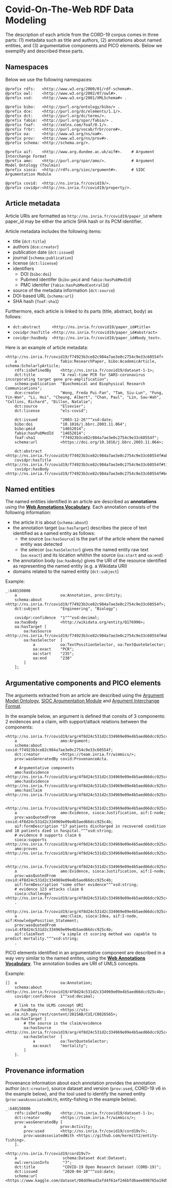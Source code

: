 # Covid-On-The-Web RDF Data Modeling

The description of each article from the CORD-19 corpus comes in three parts: (1) metadata such as title and authors, (2) annotations about named entities, and (3) argumentative components and PICO elements. Below we exemplify and described these parts.

## Namespaces

Below we use the following namespaces:

```turtle
@prefix rdfs:   <http://www.w3.org/2000/01/rdf-schema#>.
@prefix owl:    <http://www.w3.org/2002/07/owl#>.
@prefix xsd:    <http://www.w3.org/2001/XMLSchema#> .

@prefix bibo:   <http://purl.org/ontology/bibo/> .
@prefix dce:    <http://purl.org/dc/elements/1.1/>.
@prefix dct:    <http://purl.org/dc/terms/>.
@prefix fabio:  <http://purl.org/spar/fabio/> .
@prefix foaf:   <http://xmlns.com/foaf/0.1/>.
@prefix frbr:   <http://purl.org/vocab/frbr/core#>.
@prefix oa:     <http://www.w3.org/ns/oa#>.
@prefix prov:   <http://www.w3.org/ns/prov#>.
@prefix schema: <http://schema.org/>.

@prefix aif:    <http://www.arg.dundee.ac.uk/aif#>.    # Argument Interchange Format
@prefix amo:    <http://purl.org/spar/amo/>.           # Argument Model Ontology (Toulmin)
@prefix sioca:  <http://rdfs.org/sioc/argument#>.      # SIOC Argumentation Module

@prefix covid:  <http://ns.inria.fr/covid19/>.
@prefix covidpr:<http://ns.inria.fr/covid19/property/>.
```

## Article metadata

Article URIs are formatted as `http://ns.inria.fr/covid19/paper_id` where paper_id may be either the article SHA hash or its PCM identifier.

Article metadata includes the following items:
- title (`dct:title`)
- authors (`dce:creator`)
- publication date (`dct:issued`)
- journal (`schema:publication`)
- license (`dct:license`)
- identifiers
    - DOI (`bibo:doi`)
    - Pubmed identifer (`bibo:pmid` and `fabio:hasPubMedId`)
    - PMC identifer (`fabio:hasPubMedCentralId`)
- source of the metadata information (`dct:source`)
- DOI-based URL (`schema:url`)
- SHA hash (`foaf:sha1`)

Furthermore, each article is linked to its parts (title, abstract, body) as follows:
- `dct:abstract     <http://ns.inria.fr/covid19/paper_id#title>`
- `covidpr:hasTitle <http://ns.inria.fr/covid19/paper_id#abstract>`
- `covidpr:hasBody  <http://ns.inria.fr/covid19/paper_id#body_text>`.

Here is an example of article metadata:
```turtle
<http://ns.inria.fr/covid19/f74923b3ce82c984a7ae3e0c2754c9e33c60554f>
    a                   fabio:ResearchPaper, bibo:AcademicArticle, schema:ScholarlyArticle;
    rdfs:isDefinedBy    <http://ns.inria.fr/covid19/dataset-1-1>;
    dct:title           "A real-time PCR for SARS-coronavirus incorporating target gene pre-amplification";
    schema:publication  "Biochemical and Biophysical Research Communications";
    dce:creator	        "Wong, Freda Pui-Fan", "Tam, Siu-Lun", "Fung, Yin-Wan", "Li, Hui", "Cheung, Albert", "Chan, Paul", "Lin, Sau-Wah", "Collins, Richard", "Dillon, Natalie";
    dct:source          "Elsevier";
    dct:license         "els-covid";

    dct:issued          "2003-12-26"^^xsd:date;
    bibo:doi            "10.1016/j.bbrc.2003.11.064";
    bibo:pmid           "14652014";
    fabio:hasPubMedId   "14652014";
    foaf:sha1           "f74923b3ce82c984a7ae3e0c2754c9e33c60554f";
    schema:url          <https://doi.org/10.1016/j.bbrc.2003.11.064>;
    
    dct:abstract        <http://ns.inria.fr/covid19/f74923b3ce82c984a7ae3e0c2754c9e33c60554f#abstract>;
    covidpr:hasTitle    <http://ns.inria.fr/covid19/f74923b3ce82c984a7ae3e0c2754c9e33c60554f#title>;
    covidpr:hasBody     <http://ns.inria.fr/covid19/f74923b3ce82c984a7ae3e0c2754c9e33c60554f#body_text>.
```

## Named entities

The named entities identified in an article are described as **annotations** using the **[Web Annotations Vocabulary](https://www.w3.org/TR/annotation-vocab/)**.
Each annotation consists of the following information:
- the article it is about (`schema:about`)
- the annotation target (`oa:hasTarget`) describes the piece of text identified as a named entity as follows:
    - the source (`oa:hasSource`) is the part of the article where the named entity was detected
    - the selecor (`oa:hasSelector`) gives the named entity raw text (`oa:exact`) and its location whithin the source (`oa:start` and `oa:end`)
- the annotation body (`oa:hasBody`) gives the URI of the resource identified as representing the named entity (e.g. a Wikidata URI)
- domains related to the named entity (`dct:subject`)

Example:
```turtle
_:b40150806	
    a                   oa:Annotation, prov:Entity;
    schema:about        <http://ns.inria.fr/covid19/f74923b3ce82c984a7ae3e0c2754c9e33c60554f>;
    dct:subject         "Engineering", "Biology";
    
    covidpr:confidence	"1"^^xsd:decimal;
    oa:hasBody          <http://wikidata.org/entity/Q176996>;
    oa:hasTarget [
        oa:hasSource    <http://ns.inria.fr/covid19/f74923b3ce82c984a7ae3e0c2754c9e33c60554f#abstract>;
        oa:hasSelector  [
            a           oa:TextPositionSelector, oa:TextQuoteSelector;
            oa:exact    "PCR";
            oa:start    "235";
            oa:end      "238"
        ]
    ];
```

## Argumentative components and PICO elements

The arguments extracted from an article are described using the [Argument Model Ontology](http://purl.org/spar/amo/), [SIOC Argumentation Module](http://rdfs.org/sioc/argument#) and [Argument Interchange Format](http://www.arg.dundee.ac.uk/aif#).

In the example below, an argument is defined that consits of 3 components: 2 evidences and a claim, with support/attack relations between the components:
```turtle
<http://ns.inria.fr/covid19/arg/4f8d24c531d2c334969e09e4b5aed66dcc925c4b>
    a                   amo:Argument;
    schema:about        covid:f74923b3ce82c984a7ae3e0c2754c9e33c60554f;
    dct:creator         <https://team.inria.fr/wimmics/>;
    prov:wasGeneratedBy	covid:ProvenanceActa.

    # Argumentative components
    amo:hasEvidence     <http://ns.inria.fr/covid19/arg/4f8d24c531d2c334969e09e4b5aed66dcc925c4b/0>;
    amo:hasEvidence     <http://ns.inria.fr/covid19/arg/4f8d24c531d2c334969e09e4b5aed66dcc925c4b/123>;
    amo:hasClaim        <http://ns.inria.fr/covid19/arg/4f8d24c531d2c334969e09e4b5aed66dcc925c4b/6>;
   .

<http://ns.inria.fr/covid19/arg/4f8d24c531d2c334969e09e4b5aed66dcc925c4b/0>
    a                   amo:Evidence, sioca:Justification, aif:I-node;
    prov:wasQuotedFrom  covid:4f8d24c531d2c334969e09e4b5aed66dcc925c4b;
    aif:formDescription "17 patients discharged in recovered condition and 10 patients died in hospital."^^xsd:string;
    # evidence 0 supports claim 6
    sioca:supports      <http://ns.inria.fr/covid19/arg/4f8d24c531d2c334969e09e4b5aed66dcc925c4b/6>;
    amo:proves          <http://ns.inria.fr/covid19/arg/4f8d24c531d2c334969e09e4b5aed66dcc925c4b/6>.
    .

<http://ns.inria.fr/covid19/arg/4f8d24c531d2c334969e09e4b5aed66dcc925c4b/123>
    a                   amo:Evidence, sioca:Justification, aif:I-node;
    prov:wasQuotedFrom  covid:4f8d24c531d2c334969e09e4b5aed66dcc925c4b;
    aif:formDescription "some other evidence"^^xsd:string;
    # evidence 123 attacks claim 6
    sioca:challenges <http://ns.inria.fr/covid19/arg/4f8d24c531d2c334969e09e4b5aed66dcc925c4b/6>.
    .

<http://ns.inria.fr/covid19/arg/4f8d24c531d2c334969e09e4b5aed66dcc925c4b/6>
    a                   amo:Claim, sioca:Idea, aif:I-node, aif:KnowledgePosition_Statement;
    prov:wasQuotedFrom  covid:4f8d24c531d2c334969e09e4b5aed66dcc925c4b;
    aif:claimText       "a simple ct scoring method was capable to predict mortality."^^xsd:string;
    .
```


PICO elements identified in an argumentative component are described in a way very similar to the named entites, using the **[Web Annotations Vocabulary](https://www.w3.org/TR/annotation-vocab/)**. The annotation bodies are URI of UMLS concepts.

Example:
```turtle
[]  a                   oa:Annotation;
    schema:about        <http://ns.inria.fr/covid19/4f8d24c531d2c334969e09e4b5aed66dcc925c4b>;
    covidpr:confidence  1^^xsd:decimal;

    # link to the ULMS concept URI
    oa:hasBody          <https://uts-ws.nlm.nih.gov/rest/content/2015AB/CUI/C0026565>;
    oa:hasTarget [
        # the source is the claim/evidence
        oa:hasSource    <http://ns.inria.fr/covid19/arg/4f8d24c531d2c334969e09e4b5aed66dcc925c4b/6>;
        oa:hasSelector  [
            a           oa:TextQuoteSelector;
            oa:exact    "mortality";
        ]
    ].
```



## Provenance information

Provenance information about each annotation provides the annotation author (`dct:creator`), source dataset and version (`prov:used`, CORD-19 v6 in the example below), and the tool used to identify the named entity (`prov:wasAssociatedWith`, entity-fishing in the example below).

```turtle
_:b40150806
    rdfs:isDefinedBy    <http://ns.inria.fr/covid19/dataset-1-1>;
    dct:creator         <https://team.inria.fr/wimmics/>;
    prov:wasGeneratedBy [
        a               prov:Activity;
        prov:used       <http://ns.inria.fr/covid19/cord19v7>;
        prov:wasAssociatedWith <https://github.com/kermitt2/entity-fishing>.
    ].

<http://ns.inria.fr/covid19/cord19v7>
    a                    schema:Dataset dcat:Dataset;
    owl:versionInfo      "7";
    dct:title            "COVID-19 Open Research Dataset (CORD-19)";
    dct:issued           "2020-04-10"^^xsd:date;
    schema:url           <https://www.kaggle.com/dataset/08dd9ead3afd4f61ef246bfd6aee098765a19d9f6dbf514f0142965748be859b/version/7>.
```
